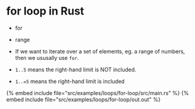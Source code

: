 # for loop in Rust

* for
* range

* If we want to iterate over a set of elements, eg. a range of numbers, then we ususally use `for`.
* `1..5` means the right-hand limit is NOT included.
* `1..=5` means the right-hand limit is included

{% embed include file="src/examples/loops/for-loop/src/main.rs" %}
{% embed include file="src/examples/loops/for-loop/out.out" %}


